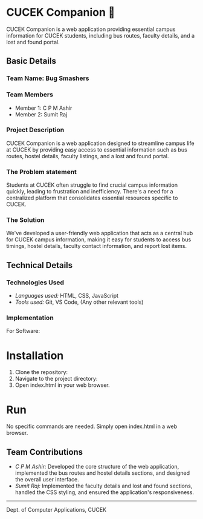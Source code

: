 # CUCEK Companion 🎯
CUCEK Companion is a web application providing essential campus information for CUCEK students, including bus routes, faculty details, and a lost and found portal.

## Basic Details

### Team Name: Bug Smashers

### Team Members
- Member 1: C P M Ashir
- Member 2: Sumit Raj

### Project Description
CUCEK Companion is a web application designed to streamline campus life at CUCEK by providing easy access to essential information such as bus routes, hostel details, faculty listings, and a lost and found portal.

### The Problem statement
Students at CUCEK often struggle to find crucial campus information quickly, leading to frustration and inefficiency. There's a need for a centralized platform that consolidates essential resources specific to CUCEK.

### The Solution
We've developed a user-friendly web application that acts as a central hub for CUCEK campus information, making it easy for students to access bus timings, hostel details, faculty contact information, and report lost items.

## Technical Details

### Technologies Used

- *Languages used:* HTML, CSS, JavaScript
- *Tools used:* Git, VS Code, (Any other relevant tools)

### Implementation

For Software:

# Installation
1.  Clone the repository: 
2.  Navigate to the project directory:
3.  Open index.html in your web browser.

# Run
No specific commands are needed. Simply open index.html in a web browser.

## Team Contributions

- *C P M Ashir:* Developed the core structure of the web application, implemented the bus routes and hostel details sections, and designed the overall user interface.
- *Sumit Raj:* Implemented the faculty details and lost and found sections, handled the CSS styling, and ensured the application's responsiveness.

---
Dept. of Computer Applications, CUCEK
